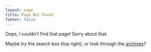 ```yaml
---
layout: page
title: Page Not Found
footer: false
---
```


Oops, I couldn't find that page! Sorry about that.

Maybe try the search box (top right), or look through the [archives](/archives/)?
